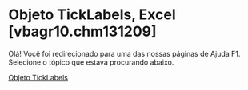 
# Objeto TickLabels, Excel [vbagr10.chm131209]

Olá! Você foi redirecionado para uma das nossas páginas de Ajuda F1. Selecione o tópico que estava procurando abaixo.

[Objeto TickLabels](http://msdn.microsoft.com/library/d71b6cf2-c4ad-66f3-f7c2-8219f9ec21b1%28Office.15%29.aspx)
